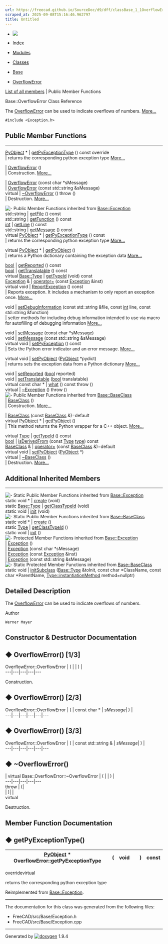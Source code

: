 ```yaml
---
url: https://freecad.github.io/SourceDoc/d9/dff/classBase_1_1OverflowError.html
scraped_at: 2025-09-08T15:16:46.962797
title: Untitled
---
```


  * [ ![](https://www.freecad.org/svg/logo-freecad.svg) ](https://freecadweb.org "FreeCAD")
  * [Index](../../index.html "Index")
  * [Modules](../../modules.html "Modules list")
  * [Classes](../../annotated.html "Annotated list")

  * [Base](../../db/d07/namespaceBase.html)
  * [OverflowError](../../d9/dff/classBase_1_1OverflowError.html)

[List of all members](../../db/dcb/classBase_1_1OverflowError-members.html) | Public Member Functions

Base::OverflowError Class Reference

The [OverflowError](../../d9/dff/classBase_1_1OverflowError.html "The
OverflowError can be used to indicate overflows of numbers.") can be used to
indicate overflows of numbers.
[More...](../../d9/dff/classBase_1_1OverflowError.html#details)

`#include <Exception.h>`

##  Public Member Functions  
  
---  
[PyObject](../../df/d1b/classPyObject.html) * | [getPyExceptionType](../../d9/dff/classBase_1_1OverflowError.html#a5d65c273f261884748db20bc01381146) () const override  
| returns the corresponding python exception type
[More...](../../d9/dff/classBase_1_1OverflowError.html#a5d65c273f261884748db20bc01381146)  
  
|
[OverflowError](../../d9/dff/classBase_1_1OverflowError.html#af0b2263695579340586b85ce88bab05b)
()  
| Construction.
[More...](../../d9/dff/classBase_1_1OverflowError.html#af0b2263695579340586b85ce88bab05b)  
  
|
[OverflowError](../../d9/dff/classBase_1_1OverflowError.html#aa7ecde7d8f3f649ed50a817834f23243)
(const char *sMessage)  
|
[OverflowError](../../d9/dff/classBase_1_1OverflowError.html#ae27c9fdaa34d04693ebc85762c694068)
(const std::string &sMessage)  
virtual | [~OverflowError](../../d9/dff/classBase_1_1OverflowError.html#a10715b247dff8ecf271227da2fa1cc9d) () throw ()  
| Destruction.
[More...](../../d9/dff/classBase_1_1OverflowError.html#a10715b247dff8ecf271227da2fa1cc9d)  
  
![-](../../closed.png) Public Member Functions inherited from
[Base::Exception](../../d8/df7/classBase_1_1Exception.html)  
std::string | [getFile](../../d8/df7/classBase_1_1Exception.html#adb6e652d6ee9cf2000a0ffeb9ce50597) () const  
std::string | [getFunction](../../d8/df7/classBase_1_1Exception.html#a6c5aa03a617f967abd79221910344718) () const  
[int](../../d1/da0/classint.html) | [getLine](../../d8/df7/classBase_1_1Exception.html#add9b14e9f5a48bdaf05487d6a13378be) () const  
std::string | [getMessage](../../d8/df7/classBase_1_1Exception.html#acea06c50f6eeaaaae36f187d99ef9226) () const  
virtual [PyObject](../../df/d1b/classPyObject.html) * | [getPyExceptionType](../../d8/df7/classBase_1_1Exception.html#a8e85d132bd8da6bcd445748d19c903d1) () const  
| returns the corresponding python exception type
[More...](../../d8/df7/classBase_1_1Exception.html#a8e85d132bd8da6bcd445748d19c903d1)  
  
virtual [PyObject](../../df/d1b/classPyObject.html) * | [getPyObject](../../d8/df7/classBase_1_1Exception.html#a7a5bddc284f02d87897e8dc0b69a24fb) ()  
| returns a Python dictionary containing the exception data
[More...](../../d8/df7/classBase_1_1Exception.html#a7a5bddc284f02d87897e8dc0b69a24fb)  
  
[bool](../../d9/db9/classbool.html) | [getReported](../../d8/df7/classBase_1_1Exception.html#ad82759cc946e2441cadef6776727be05) () const  
[bool](../../d9/db9/classbool.html) | [getTranslatable](../../d8/df7/classBase_1_1Exception.html#ae930eea23c340668b6621701b70c0e54) () const  
virtual [Base::Type](../../dc/dee/classBase_1_1Type.html) | [getTypeId](../../d8/df7/classBase_1_1Exception.html#ad6856a6fd1d296adfcb2972d4cdf33ee) (void) const  
[Exception](../../d8/df7/classBase_1_1Exception.html) & | [operator=](../../d8/df7/classBase_1_1Exception.html#a73deac583ceab824678f8bdd7f0ea40c) (const [Exception](../../d8/df7/classBase_1_1Exception.html) &inst)  
virtual void | [ReportException](../../d8/df7/classBase_1_1Exception.html#a5703117e47253fbf07d86b702f9fdae4) () const  
| Reports exception. It includes a mechanism to only report an exception once.
[More...](../../d8/df7/classBase_1_1Exception.html#a5703117e47253fbf07d86b702f9fdae4)  
  
void | [setDebugInformation](../../d8/df7/classBase_1_1Exception.html#ae7e93feb4245a77e067796b480cea0c6) (const std::string &file, const [int](../../d1/da0/classint.html) line, const std::string &function)  
| setter methods for including debug information intended to use via macro for
autofilling of debugging information
[More...](../../d8/df7/classBase_1_1Exception.html#ae7e93feb4245a77e067796b480cea0c6)  
  
void | [setMessage](../../d8/df7/classBase_1_1Exception.html#ac112f8e1e18aa8bccc4902daae47c446) (const char *sMessage)  
void | [setMessage](../../d8/df7/classBase_1_1Exception.html#a4ea8dd5f1dea35e138bea6ebcefba850) (const std::string &sMessage)  
virtual void | [setPyException](../../d8/df7/classBase_1_1Exception.html#a58855227991a1be783d3a1e15f1ab7da) () const  
| Sets the Python error indicator and an error message.
[More...](../../d8/df7/classBase_1_1Exception.html#a58855227991a1be783d3a1e15f1ab7da)  
  
virtual void | [setPyObject](../../d8/df7/classBase_1_1Exception.html#afdfd5b57a05575d1ec05297e2f6e656e) ([PyObject](../../df/d1b/classPyObject.html) *pydict)  
| returns sets the exception data from a Python dictionary
[More...](../../d8/df7/classBase_1_1Exception.html#afdfd5b57a05575d1ec05297e2f6e656e)  
  
void | [setReported](../../d8/df7/classBase_1_1Exception.html#a66b0937f234eacc2716c594acbe3ec94) ([bool](../../d9/db9/classbool.html) reported)  
void | [setTranslatable](../../d8/df7/classBase_1_1Exception.html#a776e57a0e4877acfd47b2e2a225a83a9) ([bool](../../d9/db9/classbool.html) translatable)  
virtual const char * | [what](../../d8/df7/classBase_1_1Exception.html#aa330aa854000f17a93919417d977bcac) () const throw ()  
virtual | [~Exception](../../d8/df7/classBase_1_1Exception.html#a9e6152e43a70c1318c392c4dc107281f) () throw ()  
![-](../../closed.png) Public Member Functions inherited from
[Base::BaseClass](../../df/d4d/classBase_1_1BaseClass.html)  
|
[BaseClass](../../df/d4d/classBase_1_1BaseClass.html#a84b1d36d0060e74a7b48255bca0d1928)
()  
| Construction.
[More...](../../df/d4d/classBase_1_1BaseClass.html#a84b1d36d0060e74a7b48255bca0d1928)  
  
|
[BaseClass](../../df/d4d/classBase_1_1BaseClass.html#ae41bc09a1498fbd4e952e7a7dd9de791)
(const [BaseClass](../../df/d4d/classBase_1_1BaseClass.html) &)=default  
virtual [PyObject](../../df/d1b/classPyObject.html) * | [getPyObject](../../df/d4d/classBase_1_1BaseClass.html#a5abe791f44a7691c96c166820f823514) ()  
| This method returns the Python wrapper for a C++ object.
[More...](../../df/d4d/classBase_1_1BaseClass.html#a5abe791f44a7691c96c166820f823514)  
  
virtual [Type](../../dc/dee/classBase_1_1Type.html) | [getTypeId](../../df/d4d/classBase_1_1BaseClass.html#addbd3a4f09fce7ce5c6bf021e4c1d566) () const  
[bool](../../d9/db9/classbool.html) | [isDerivedFrom](../../df/d4d/classBase_1_1BaseClass.html#ac0aa6b7835ac8a11363cf54d84c5c127) (const [Type](../../dc/dee/classBase_1_1Type.html) [type](../../d9/d98/classtype.html)) const  
[BaseClass](../../df/d4d/classBase_1_1BaseClass.html) & | [operator=](../../df/d4d/classBase_1_1BaseClass.html#ad334dfcaf7aa8b86993eaefac41207c2) (const [BaseClass](../../df/d4d/classBase_1_1BaseClass.html) &)=default  
virtual void | [setPyObject](../../df/d4d/classBase_1_1BaseClass.html#a3146be9d62368b0c207a5571ed74828e) ([PyObject](../../df/d1b/classPyObject.html) *)  
virtual | [~BaseClass](../../df/d4d/classBase_1_1BaseClass.html#a7bd44242e16f121ed78718ee8c234f49) ()  
| Destruction.
[More...](../../df/d4d/classBase_1_1BaseClass.html#a7bd44242e16f121ed78718ee8c234f49)  
  
  
##  Additional Inherited Members  
  
---  
![-](../../closed.png) Static Public Member Functions inherited from
[Base::Exception](../../d8/df7/classBase_1_1Exception.html)  
static void * | [create](../../d8/df7/classBase_1_1Exception.html#a414ab988781cc35011247bf89a2ab998) (void)  
static [Base::Type](../../dc/dee/classBase_1_1Type.html) | [getClassTypeId](../../d8/df7/classBase_1_1Exception.html#aba0b86e61e79e9ccfd2f572d5162531e) (void)  
static void | [init](../../d8/df7/classBase_1_1Exception.html#aa5f325f865abb611f5fd93277905f978) (void)  
![-](../../closed.png) Static Public Member Functions inherited from
[Base::BaseClass](../../df/d4d/classBase_1_1BaseClass.html)  
static void * | [create](../../df/d4d/classBase_1_1BaseClass.html#a4e83383416327822cfbc39e264c43d6a) ()  
static [Type](../../dc/dee/classBase_1_1Type.html) | [getClassTypeId](../../df/d4d/classBase_1_1BaseClass.html#a1e2a449672f9d4f63dffde25182e39ca) ()  
static void | [init](../../df/d4d/classBase_1_1BaseClass.html#a212586b53f566dcb0e17626699be60a7) ()  
![-](../../closed.png) Protected Member Functions inherited from
[Base::Exception](../../d8/df7/classBase_1_1Exception.html)  
|
[Exception](../../d8/df7/classBase_1_1Exception.html#a1b78336bb26edf8e784783cc150c5801)
()  
|
[Exception](../../d8/df7/classBase_1_1Exception.html#a5ce04114a730cb532695f09d772286a2)
(const char *sMessage)  
|
[Exception](../../d8/df7/classBase_1_1Exception.html#ac5574f4372bed4081146df21053affaf)
(const [Exception](../../d8/df7/classBase_1_1Exception.html) &inst)  
|
[Exception](../../d8/df7/classBase_1_1Exception.html#a959cb3b6f6373185b22965b4352ec3d4)
(const std::string &sMessage)  
![-](../../closed.png) Static Protected Member Functions inherited from
[Base::BaseClass](../../df/d4d/classBase_1_1BaseClass.html)  
static void | [initSubclass](../../df/d4d/classBase_1_1BaseClass.html#a09c22c2a82083180f9ba04b04ca6e7e2) ([Base::Type](../../dc/dee/classBase_1_1Type.html) &toInit, const char *ClassName, const char *ParentName, [Type::instantiationMethod](../../dc/dee/classBase_1_1Type.html#a10d2cdeee4a86a3e82a3d71e37a87495) method=nullptr)  
  
## Detailed Description

The [OverflowError](../../d9/dff/classBase_1_1OverflowError.html "The
OverflowError can be used to indicate overflows of numbers.") can be used to
indicate overflows of numbers.

Author

    Werner Mayer 

## Constructor & Destructor Documentation

## ◆ OverflowError() [1/3]

OverflowError::OverflowError  | ( | | ) |   
---|---|---|---|---  
  
Construction.

## ◆ OverflowError() [2/3]

OverflowError::OverflowError  | ( | const char *  | _sMessage_| ) |   
---|---|---|---|---|---  
  
## ◆ OverflowError() [3/3]

OverflowError::OverflowError  | ( | const std::string & | _sMessage_| ) |   
---|---|---|---|---|---  
  
## ◆ ~OverflowError()

| virtual Base::OverflowError::~OverflowError  | ( | | ) |   
---|---|---|---|---  
throw | (|   
| )| |   
virtual  
  
Destruction.

## Member Function Documentation

## ◆ getPyExceptionType()

| [PyObject](../../df/d1b/classPyObject.html) * OverflowError::getPyExceptionType  | ( | void  | | ) |  const  
---|---|---|---|---|---  
overridevirtual  
  
returns the corresponding python exception type

Reimplemented from
[Base::Exception](../../d8/df7/classBase_1_1Exception.html#a8e85d132bd8da6bcd445748d19c903d1).

* * *

The documentation for this class was generated from the following files:

  * FreeCAD/src/Base/Exception.h
  * FreeCAD/src/Base/Exception.cpp

* * *

Generated by
[![doxygen](../../doxygen.svg)](https://www.doxygen.org/index.html) 1.9.4

